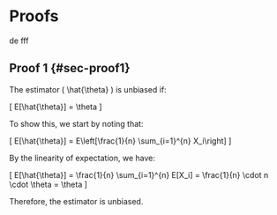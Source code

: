 
# Proofs
de
fff


## Proof 1 {#sec-proof1}
The estimator \( \hat{\theta} \) is unbiased if:

\[
E[\hat{\theta}] = \theta
\]

To show this, we start by noting that:

\[
E[\hat{\theta}] = E\left[\frac{1}{n} \sum_{i=1}^{n} X_i\right]
\]

By the linearity of expectation, we have:

\[
E[\hat{\theta}] = \frac{1}{n} \sum_{i=1}^{n} E[X_i] = \frac{1}{n} \cdot n \cdot \theta = \theta
\]

Therefore, the estimator is unbiased.
